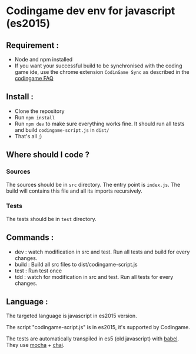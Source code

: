 # Codingame dev env for javascript (es2015)

## Requirement :

- Node and npm installed
- If you want your successful build to be synchronised with the coding game ide, use the chrome extension `CodinGame Sync` as described in the [codingame FAQ](https://www.codingame.com/faq)

## Install :

- Clone the repository
- Run `npm install`
- Run `npm dev` to make sure everything works fine. It should run all tests and build `codingame-script.js` in `dist/`
- That's all ;)

## Where should I code ?

### Sources

The sources should be in `src` directory.
The entry point is `index.js`. The build will contains this file and all its imports recursively.

### Tests

The tests should be in `test` directory.

## Commands :

- dev : watch modification in src and test. Run all tests and build for every changes.
- build : Build all src files to dist/codingame-script.js
- test : Run test once
- tdd : watch for modification in src and test. Run all tests for every changes.

## Language :

The targeted language is javascript in es2015 version.

The script "codingame-script.js" is in es2015, it's supported by Codingame.

The tests are automatically transpiled in es5 (old javascript) with [babel](https://babeljs.io/learn-es2015/). They use [mocha](https://mochajs.org/) + [chai](http://chaijs.com/).